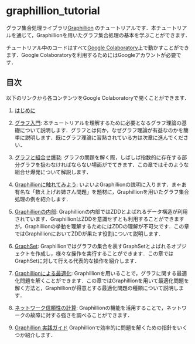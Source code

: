 # graphillion_tutorial

グラフ集合処理ライブラリ[Graphillion](https://github.com/takemaru/graphillion/wiki) のチュートリアルです．本チュートリアルを通じて，Graphillionを用いたグラフ集合処理の基本を学ぶことができます．

チュートリアル中のコードはすべて[Google Colaboratory](https://colab.research.google.com/)上で動かすことができます．Google Colaboratoryを利用するためにはGoogleアカウントが必要です．

## 目次
以下のリンクから各コンテンツをGoogle Colaboratoryで開くことができます．

1. [はじめに](https://colab.research.google.com/github/nsnmsak/graphillion_tutorial/blob/master/ja/01_introduction.ipynb)
2. [グラフ入門](https://colab.research.google.com/github/nsnmsak/graphillion_tutorial/blob/master/ja/02_graph_theory.ipynb):  本チュートリアルを理解するために必要となるグラフ理論の基礎について説明します．グラフとは何か，なぜグラフ理論が有益なのかを簡単に説明します．既にグラフ理論に習熟されている方は次章に進んでください．

3. [グラフと組合せ爆発](https://colab.research.google.com/github/nsnmsak/graphillion_tutorial/blob/master/ja/03_graph_and_combinatorial_explosion.ipynb): グラフの問題を解く際，しばしば指数的に存在する部分グラフを扱わなければならない場面がでてきます．この章ではそのような組合せ爆発について解説します．

4. [Graphillionに触れてみよう](https://colab.research.google.com/github/nsnmsak/graphillion_tutorial/blob/master/ja/04_graphillion_first_step.ipynb): いよいよGraphillionの説明に入ります．ま←あ有名な「数え上げお姉さん問題」を題材に，Graphillionを用いたグラフ集合処理の例を紹介します．

5. [Graphillionの内部](https://colab.research.google.com/github/nsnmsak/graphillion_tutorial/blob/master/ja/05_graphillion_and_zdd.ipynb): Graphillionの内部ではZDDとよばれるデータ構造が利用されています．GraphillionはZDDを意識せずとも利用することができますが，Graphillionの挙動を理解するためにはZDDの理解が不可欠です．この章ではGraphillionにおいてZDDが果たす役割について説明します．

6. [GraphSet](https://colab.research.google.com/github/nsnmsak/graphillion_tutorial/blob/master/ja/06_graph_set.ipynb): Graphillionではグラフの集合を表すGraphSetとよばれるオブジェクトを作成し，様々な操作を実行することができます．この章ではGraphSetに対して行える代表的な操作を紹介します．

7. [Graphillionによる最適化](https://colab.research.google.com/github/nsnmsak/graphillion_tutorial/blob/master/ja/07_answering_path_query.ipynb): Graphillionを用いることで，グラフに関する最適化問題を解くことができます．この章ではGraphillionを用いて最適化問題を解く方法と，Graphillionが得意とする最適化問題の種類について説明します．
8. [ネットワーク信頼性の計算](https://colab.research.google.com/github/nsnmsak/graphillion_tutorial/blob/master/ja/08_network_reliability.ipynb): Graphillionの機能を活用することで，ネットワークの故障に対する強さを調べることができます．
9. [Graphillion 実践ガイド](https://colab.research.google.com/github/nsnmsak/graphillion_tutorial/blob/master/ja/09_practical_guide.ipynb) Graphillionで効率的に問題を解くための指針をいくつか紹介します．
